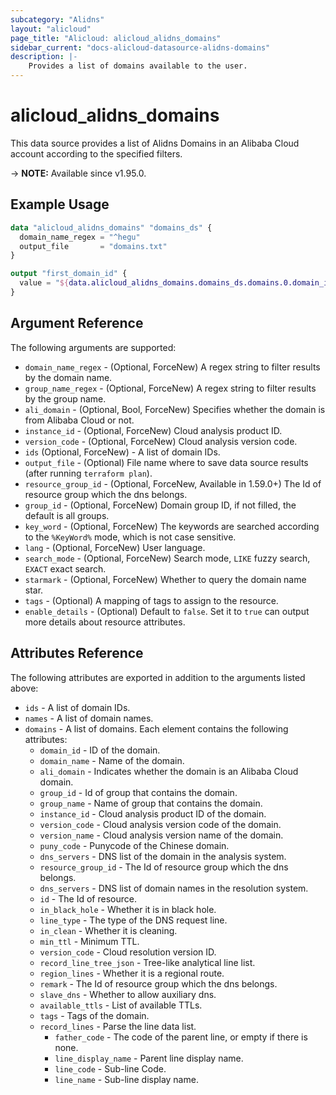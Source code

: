 ```yaml
---
subcategory: "Alidns"
layout: "alicloud"
page_title: "Alicloud: alicloud_alidns_domains"
sidebar_current: "docs-alicloud-datasource-alidns-domains"
description: |-
    Provides a list of domains available to the user.
---
```


# alicloud_alidns_domains

This data source provides a list of Alidns Domains in an Alibaba Cloud account according to the specified filters.

-> **NOTE:** Available since v1.95.0.

## Example Usage

```terraform
data "alicloud_alidns_domains" "domains_ds" {
  domain_name_regex = "^hegu"
  output_file       = "domains.txt"
}

output "first_domain_id" {
  value = "${data.alicloud_alidns_domains.domains_ds.domains.0.domain_id}"
}
```

## Argument Reference

The following arguments are supported:

* `domain_name_regex` - (Optional, ForceNew) A regex string to filter results by the domain name. 
* `group_name_regex` - (Optional, ForceNew)  A regex string to filter results by the group name.
* `ali_domain` - (Optional, Bool, ForceNew) Specifies whether the domain is from Alibaba Cloud or not.
* `instance_id` - (Optional, ForceNew) Cloud analysis product ID.
* `version_code` - (Optional, ForceNew) Cloud analysis version code.
* `ids` (Optional, ForceNew) - A list of domain IDs.
* `output_file` - (Optional) File name where to save data source results (after running `terraform plan`).
* `resource_group_id` - (Optional, ForceNew, Available in 1.59.0+) The Id of resource group which the dns belongs.
* `group_id` - (Optional, ForceNew) Domain group ID, if not filled, the default is all groups.
* `key_word` - (Optional, ForceNew) The keywords are searched according to the `%KeyWord%` mode, which is not case sensitive.
* `lang` - (Optional, ForceNew) User language.
* `search_mode` - (Optional, ForceNew) Search mode, `LIKE` fuzzy search, `EXACT` exact search.
* `starmark` - (Optional, ForceNew) Whether to query the domain name star.
* `tags` - (Optional) A mapping of tags to assign to the resource.
* `enable_details` - (Optional) Default to `false`. Set it to `true` can output more details about resource attributes.

## Attributes Reference

The following attributes are exported in addition to the arguments listed above:

* `ids` - A list of domain IDs.
* `names` - A list of domain names.
* `domains` - A list of domains. Each element contains the following attributes:
  * `domain_id` - ID of the domain.
  * `domain_name` - Name of the domain.
  * `ali_domain` - Indicates whether the domain is an Alibaba Cloud domain.
  * `group_id` - Id of group that contains the domain.
  * `group_name` - Name of group that contains the domain.
  * `instance_id` - Cloud analysis product ID of the domain.
  * `version_code` - Cloud analysis version code of the domain.
  * `version_name` - Cloud analysis version name of the domain. 
  * `puny_code` - Punycode of the Chinese domain.
  * `dns_servers` - DNS list of the domain in the analysis system.
  * `resource_group_id` - The Id of resource group which the dns belongs.
  * `dns_servers` - DNS list of domain names in the resolution system.
  * `id` - The Id of resource.
  * `in_black_hole` - Whether it is in black hole.
  * `line_type` - The type of the DNS request line.
  * `in_clean` - Whether it is cleaning.
  * `min_ttl` - Minimum TTL.
  * `version_code` - Cloud resolution version ID.
  * `record_line_tree_json` - Tree-like analytical line list.
  * `region_lines` - Whether it is a regional route.
  * `remark` - The Id of resource group which the dns belongs.
  * `slave_dns` - Whether to allow auxiliary dns.
  * `available_ttls` - List of available TTLs.
  * `tags` - Tags of the domain.
  * `record_lines` - Parse the line data list.
    * `father_code` - The code of the parent line, or empty if there is none.
    * `line_display_name` - Parent line display name.
    * `line_code` - Sub-line Code.
    * `line_name` - Sub-line display name.

